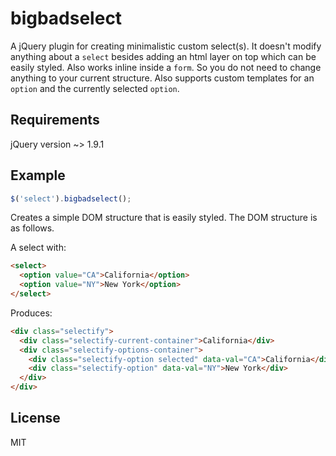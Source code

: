 bigbadselect
============

A jQuery plugin for creating minimalistic custom select(s). It doesn't modify
anything about a `select` besides adding an html layer on top which can
be easily styled. Also works inline inside a `form`. So you do not need
to change anything to your current structure. Also supports custom
templates for an `option` and the currently selected `option`.

Requirements
------------

jQuery version ~> 1.9.1

Example
-------

```js
$('select').bigbadselect();
```

Creates a simple DOM structure that is easily styled. The DOM structure
is as follows.

A select with:

```html
<select>
  <option value="CA">California</option>
  <option value="NY">New York</option>
</select>
```

Produces:

```html
<div class="selectify">
  <div class="selectify-current-container">California</div>
  <div class="selectify-options-container">
    <div class="selectify-option selected" data-val="CA">California</div>
    <div class="selectify-option" data-val="NY">New York</div>
  </div>
</div>
```

License
-------

MIT
